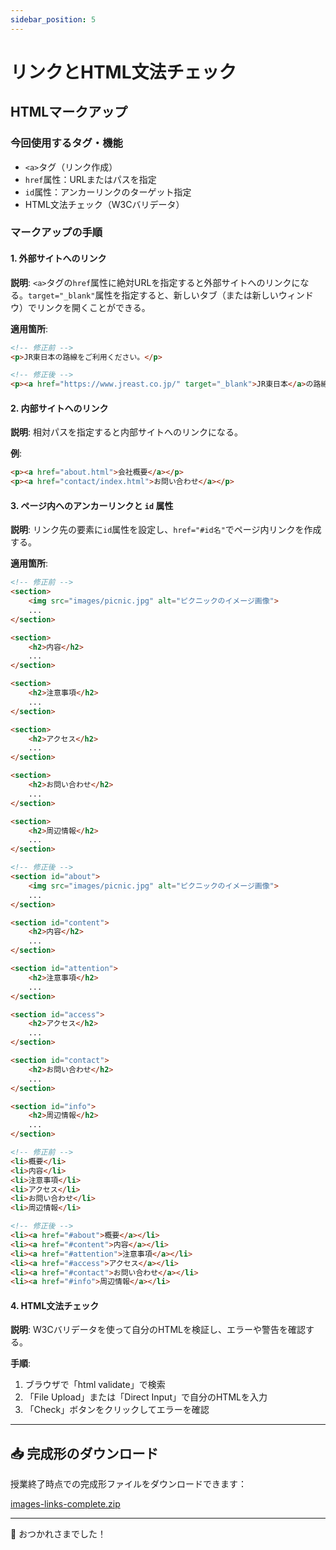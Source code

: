 ```yaml
---
sidebar_position: 5
---
```


# リンクとHTML文法チェック

## HTMLマークアップ

### 今回使用するタグ・機能

- `<a>`タグ（リンク作成）
- `href`属性：URLまたはパスを指定
- `id`属性：アンカーリンクのターゲット指定
- HTML文法チェック（W3Cバリデータ）

### マークアップの手順

#### 1. 外部サイトへのリンク

**説明**: `<a>`タグの`href`属性に絶対URLを指定すると外部サイトへのリンクになる。`target="_blank"`属性を指定すると、新しいタブ（または新しいウィンドウ）でリンクを開くことができる。

**適用箇所**:
```html
<!-- 修正前 -->
<p>JR東日本の路線をご利用ください。</p>

<!-- 修正後 -->
<p><a href="https://www.jreast.co.jp/" target="_blank">JR東日本</a>の路線をご利用ください。</p>
```

#### 2. 内部サイトへのリンク

**説明**: 相対パスを指定すると内部サイトへのリンクになる。  

**例**:
```html
<p><a href="about.html">会社概要</a></p>
<p><a href="contact/index.html">お問い合わせ</a></p>
```

#### 3. ページ内へのアンカーリンクと `id` 属性

**説明**: リンク先の要素に`id`属性を設定し、`href="#id名"`でページ内リンクを作成する。

**適用箇所**:
```html
<!-- 修正前 -->
<section>
    <img src="images/picnic.jpg" alt="ピクニックのイメージ画像">
    ...
</section>

<section>
    <h2>内容</h2>
    ...
</section>

<section>
    <h2>注意事項</h2>
    ...
</section>

<section>
    <h2>アクセス</h2>
    ...
</section>

<section>
    <h2>お問い合わせ</h2>
    ...
</section>

<section>
    <h2>周辺情報</h2>
    ...
</section>

<!-- 修正後 -->
<section id="about">
    <img src="images/picnic.jpg" alt="ピクニックのイメージ画像">
    ...
</section>

<section id="content">
    <h2>内容</h2>
    ...
</section>

<section id="attention">
    <h2>注意事項</h2>
    ...
</section>

<section id="access">
    <h2>アクセス</h2>
    ...
</section>

<section id="contact">
    <h2>お問い合わせ</h2>
    ...
</section>

<section id="info">
    <h2>周辺情報</h2>
    ...
</section>
```

```html
<!-- 修正前 -->
<li>概要</li>
<li>内容</li>
<li>注意事項</li>
<li>アクセス</li>
<li>お問い合わせ</li>
<li>周辺情報</li>

<!-- 修正後 -->
<li><a href="#about">概要</a></li>
<li><a href="#content">内容</a></li>
<li><a href="#attention">注意事項</a></li>
<li><a href="#access">アクセス</a></li>
<li><a href="#contact">お問い合わせ</a></li>
<li><a href="#info">周辺情報</a></li>
```

#### 4. HTML文法チェック

**説明**: W3Cバリデータを使って自分のHTMLを検証し、エラーや警告を確認する。  

**手順**:
1. ブラウザで「html validate」で検索
2. 「File Upload」または「Direct Input」で自分のHTMLを入力
3. 「Check」ボタンをクリックしてエラーを確認  

---

## 📥 完成形のダウンロード

授業終了時点での完成形ファイルをダウンロードできます：

[images-links-complete.zip](@site/static/files/images-links-complete.zip)

---

👋 おつかれさまでした！